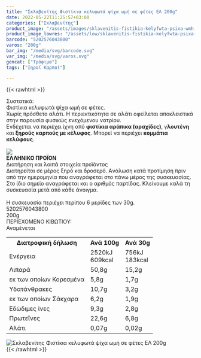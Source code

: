 ```yaml
---
title: "Σκλαβενίτης Φιστίκια κελυφωτά ψίχα ωμή σε φέτες ΕΛ 200g"
date: 2022-05-22T11:25:57+03:00
categories: ["Σκλαβενίτης"]
product_image: "/assets/images/sklavenitis-fistikia-kelyfwta-psixa-wmh-se-fetes-el-200g.jpg"
product_image_lowres: "/assets/low/sklavenitis-fistikia-kelyfwta-psixa-wmh-se-fetes-el-200g.jpg"
barcode: "5202576043800"
varos: "200g"
bar_img: "/media/svg/barcode.svg"
var_img: "/media/svg/varos.svg"
gencat: ["Τρόφιμα"]
tags: ["Ξηροί Καρποί"]

---
```

{{< rawhtml >}}

<div class="sload496"><div class="product"><div id="sistatika">Συστατικά:</div><div class="alltext">Φιστίκια κελυφωτά ψίχα ωμή σε φέτες.<br>Χωρίς πρόσθετο αλάτι. Η περιεκτικότητα σε αλάτι οφείλεται αποκλειστικά στην παρουσία φυσικώς ενεχόμενου νατρίου.<br>Ενδέχεται να περιέχει ίχνη από <b>φιστίκια αράπικα (αραχίδες)</b>, γ<b>λουτένη</b> και <b>ξηρούς καρπούς με κέλυφος</b>. Μπορεί να περιέχει <b>κομμάτια κελύφους</b>.</div><br><div id="flag"><div id="flagimage"><img src="/media/icons/gr.svg"></div><span id="flagtext"><b>ΕΛΛΗΝΙΚΟ ΠΡΟΪΟΝ</b></span></div><div id="loipa">Διατήρηση και λοιπά στοιχεία προϊόντος</div><div class="alltext">Διατηρείται σε μέρος ξηρό και δροσερό. Aνάλωση κατά προτίμηση πριν από την ημερομηνία που αναγράφεται στο πάνω μέρος της συσκευασίας. Στο ίδιο σημείο αναγράφεται και ο αριθμός παρτίδας. Κλείνουμε καλά τη συσκευασία μετά από κάθε άνοιγμα.<br><br>Η συσκευασία περιέχει περίπου 6 μερίδες των 30g.</div><div id="barcode"><div id="barimage1"></div><span id="bartext">5202576043800</span></div><div id="varos"><div id="varosimage1"></div><span id="varostext">200g</span></div><div id="kivotio">ΠΕΡΙΕΧΟΜΕΝΟ ΚΙΒΩΤΙΟΥ:<br>Αναμένεται</div><div class="tabout"><table id="diatable"><tbody><tr><th>Διατροφική δήλωση</th><th>Ανά 100g</th><th>Ανά 30g<br></th></tr><tr><td class="texr2">Ενέργεια</td><td class="texr">2520kJ<br>609kcal</td><td class="texr">756kJ<br>183kcal<br></td></tr><tr><td class="texr2">Λιπαρά</td><td class="texr">50,8g</td><td class="texr">15,2g<br></td></tr><tr><td class="gray">εκ των οποίων Κορεσµένα</td><td class="gray2">5,8g</td><td class="gray2">1,7g<br></td></tr><tr><td class="texr2">Yδατάνθρακες</td><td class="texr">10,7g</td><td class="texr">3,2g<br></td></tr><tr><td class="gray">εκ των οποίων Σάκχαρα</td><td class="gray2">6,2g</td><td class="gray2">1,9g<br></td></tr><tr><td class="texr2">Eδώδιμες ίνες</td><td class="texr">9,3g</td><td class="texr">2,8g<br></td></tr><tr><td class="texr2">Πρωτεΐνες</td><td class="texr">22,6g</td><td class="texr">6,8g<br></td></tr><tr><td class="texr2">Αλάτι</td><td class="texr">0,07g</td><td class="texr">0,02g<br></td></tr></tbody></table></div><div class="keno"></div><div class="pimg"><img alt="Σκλαβενίτης Φιστίκια κελυφωτά ψίχα ωμή σε φέτες ΕΛ 200g" title="Σκλαβενίτης Φιστίκια κελυφωτά ψίχα ωμή σε φέτες ΕΛ 200g" src="/assets/images/sklavenitis-fistikia-kelyfwta-psixa-wmh-se-fetes-el-200g.jpg"></div></div></div>
{{< /rawhtml >}}


